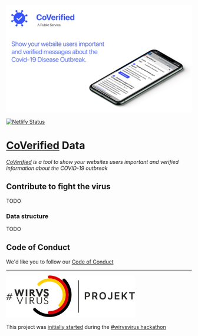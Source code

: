 ![CoVerified Cover Image](.github/cover.jpg)

[![Netlify Status](https://api.netlify.com/api/v1/badges/7211686c-ffa1-4b80-be42-258ece53ce56/deploy-status)](https://app.netlify.com/sites/coverified-webcomponent/deploys)

# [CoVerified](https://www.coverified.info/) Data

*[CoVerified](https://www.coverified.info/) is a tool to show your websites users important and verified information about the COVID-19 outbreak*

## Contribute to fight the virus

TODO

### Data structure

TODO

## Code of Conduct

We'd like you to follow our [Code of Conduct](.github/CODE_OF_CONDUCT.md)

---

[![WirVsVirus](.github/wirvsvirus.svg)](https://wirvsvirushackathon.org/)

This project was [initially started](https://devpost.com/software/1_039_c_staatlichekommunikation_webinfowidget) during the [#wirvsvirus hackathon](https://twitter.com/hashtag/WirVsVirusHack)
